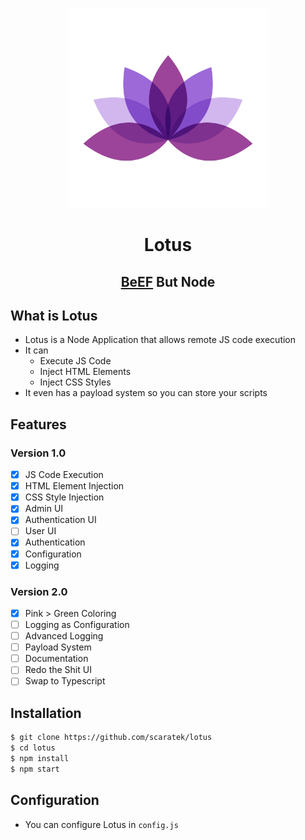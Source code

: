 <p align="center">
<kbd>
<img width="320px" src="https://raw.githubusercontent.com/Scaratek/Lotus/main/logo.jpg">
</kbd>
</p>
<h1 align="center">Lotus</h1>
<h2 align="center"><a href="https://beefproject.com">BeEF</a> But Node</h2>

## What is Lotus
- Lotus is a Node Application that allows remote JS code execution
- It can 
  - Execute JS Code
  - Inject HTML Elements
  - Inject CSS Styles
- It even has a payload system so you can store your scripts

## Features
### Version 1.0
- [X] JS Code Execution
- [X] HTML Element Injection
- [X] CSS Style Injection
- [X] Admin UI
- [X] Authentication UI
- [ ] User UI
- [X] Authentication
- [X] Configuration
- [X] Logging

### Version 2.0
- [X] Pink > Green Coloring
- [ ] Logging as Configuration
- [ ] Advanced Logging
- [ ] Payload System
- [ ] Documentation
- [ ] Redo the Shit UI
- [ ] Swap to Typescript

## Installation
```bash
$ git clone https://github.com/scaratek/lotus
$ cd lotus
$ npm install 
$ npm start
```

## Configuration
- You can configure Lotus in `config.js`
